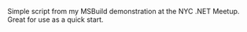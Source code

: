 Simple script from my MSBuild demonstration at the NYC .NET Meetup.  Great for use as a quick start.
